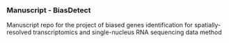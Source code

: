 ### Manuscript - BiasDetect

Manuscript repo for the project of biased genes identification for 
spatially-resolved transcriptomics and single-nucleus RNA sequencing data method
